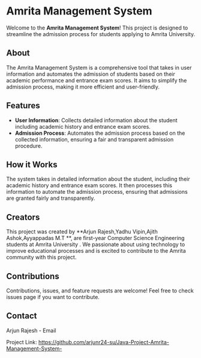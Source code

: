 # Amrita Management System

Welcome to the **Amrita Management System**! This project is designed to streamline the admission process for students applying to Amrita University.

## About

The Amrita Management System is a comprehensive tool that takes in user information and automates the admission of students based on their academic performance and entrance exam scores. It aims to simplify the admission process, making it more efficient and user-friendly.

## Features

- **User Information**: Collects detailed information about the student including academic history and entrance exam scores.
- **Admission Process**: Automates the admission process based on the collected information, ensuring a fair and transparent admission procedure.

## How it Works

The system takes in detailed information about the student, including their academic history and entrance exam scores. It then processes this information to automate the admission process, ensuring that admissions are granted fairly and transparently.

## Creators

This project was created by **Arjun Rajesh,Yadhu Vipin,Ajith Ashok,Ayyappadas M.T **, are first-year Computer Science Engineering students at Amrita University . We passionate about using technology to improve educational processes and is excited to contribute to the Amrita community with this project.

## Contributions

Contributions, issues, and feature requests are welcome! Feel free to check issues page if you want to contribute.

## Contact

Arjun Rajesh - Email

Project Link: https://github.com/arjunr24-su/Java-Project-Amrita-Management-System-



